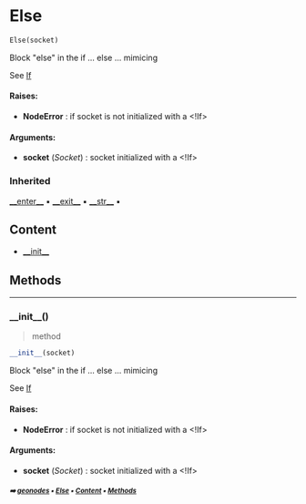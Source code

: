 # Else

``` python
Else(socket)
```

Block "else" in the if ... else ... mimicing

See [If](if.md#if)

#### Raises:
- **NodeError** : if socket is not initialized with a <!If>



#### Arguments:
- **socket** (_Socket_) : socket initialized with a <!If>

### Inherited

[\_\_enter__](ifelse.md#__enter__) :black_small_square: [\_\_exit__](ifelse.md#__exit__) :black_small_square: [\_\_str__](ifelse.md#__str__) :black_small_square:

## Content

- [\_\_init__](else.md#__init__)

## Methods



----------
### \_\_init__()

> method

``` python
__init__(socket)
```

Block "else" in the if ... else ... mimicing

See [If](if.md#if)

#### Raises:
- **NodeError** : if socket is not initialized with a <!If>



#### Arguments:
- **socket** (_Socket_) : socket initialized with a <!If>

##### <sub>:arrow_right: [geonodes](index.md#geonodes) :black_small_square: [Else](else.md#else) :black_small_square: [Content](else.md#content) :black_small_square: [Methods](else.md#methods)</sub>